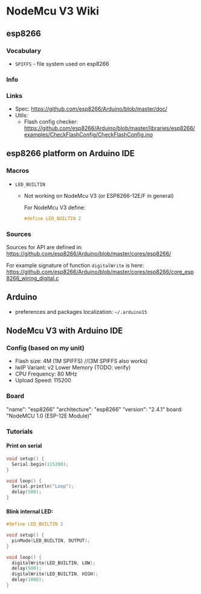 # NodeMcu V3 Wiki

## esp8266

### Vocabulary

* `SPIFFS` - file system used on esp8266 

### Info

### Links

* Spec: https://github.com/esp8266/Arduino/blob/master/doc/
* Utils:
	* Flash config checker: https://github.com/esp8266/Arduino/blob/master/libraries/esp8266/examples/CheckFlashConfig/CheckFlashConfig.ino

## esp8266 platform on Arduino IDE

### Macros

* `LED_BUILTIN`
	* Not working on NodeMcu V3 (or ESP8266-12E/F in general)

	  For NodeMcu V3 define:

	  ```c
	  #define LED_BUILTIN 2
	  ```

### Sources

Sources for API are defined in: https://github.com/esp8266/Arduino/blob/master/cores/esp8266/ 

For example signature of function `digitalWrite` is here: https://github.com/esp8266/Arduino/blob/master/cores/esp8266/core_esp8266_wiring_digital.c


## Arduino

* preferences and packages localization: `~/.arduino15`

## NodeMcu V3 with Arduino IDE

### Config (based on my unit)

* Flash size: 4M (1M SPIFFS) //(3M SPIFFS also works)
* lwIP Variant: v2 Lower Memory (TODO: verify)
* CPU Frequency: 80 MHz
* Upload Speed: 115200

### Board

"name": "esp8266"
"architecture": "esp8266"
"version": "2.4.1"
board: "NodeMCU 1.0 (ESP-12E Module)"


### Tutorials

#### Print on serial

```c
void setup() {
  Serial.begin(115200);
}

void loop() {
  Serial.println("Loop");
  delay(500);
}
```


#### Blink internal LED:

```c
#define LED_BUILTIN 2

void setup() {
  pinMode(LED_BUILTIN, OUTPUT);
}

void loop() {
  digitalWrite(LED_BUILTIN, LOW);
  delay(500);
  digitalWrite(LED_BUILTIN, HIGH);
  delay(1000);
}
```

